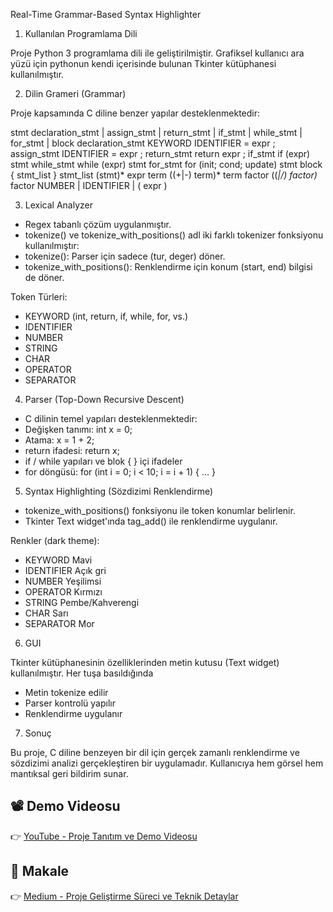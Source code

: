 
Real-Time Grammar-Based Syntax Highlighter 

1. Kullanılan Programlama Dili

Proje Python 3 programlama dili ile geliştirilmiştir. Grafiksel kullanıcı ara yüzü için pythonun kendi içerisinde bulunan Tkinter kütüphanesi kullanılmıştır.

2. Dilin Grameri (Grammar)

Proje kapsamında  C diline benzer yapılar desteklenmektedir:

stmt declaration_stmt | assign_stmt | return_stmt | if_stmt | while_stmt | for_stmt | block
declaration_stmt KEYWORD IDENTIFIER = expr ;
assign_stmt IDENTIFIER = expr ;
return_stmt return expr ;
if_stmt if (expr) stmt
while_stmt while (expr) stmt
for_stmt for (init; cond; update) stmt
block { stmt_list }
stmt_list (stmt)*
expr term ((+|-) term)*
term factor ((*|/) factor)*
factor NUMBER | IDENTIFIER | ( expr )

3. Lexical Analyzer

- Regex tabanlı çözüm uygulanmıştır.
- tokenize() ve tokenize_with_positions() adl iki farklı tokenizer fonksiyonu kullanılmıştır:
- tokenize(): Parser için sadece (tur, deger) döner.
- tokenize_with_positions(): Renklendirme için konum (start, end) bilgisi de döner.

Token Türleri:

- KEYWORD (int, return, if, while, for, vs.)
- IDENTIFIER
- NUMBER
- STRING
- CHAR
- OPERATOR
- SEPARATOR

4. Parser (Top-Down Recursive Descent)

- C dilinin temel yapıları desteklenmektedir:
- Değişken tanımı: int x = 0;
- Atama: x = 1 + 2;
- return ifadesi: return x;
- if / while yapıları ve blok { } içi ifadeler
- for döngüsü: for (int i = 0; i < 10; i = i + 1) { ... }

5. Syntax Highlighting (Sözdizimi Renklendirme)

- tokenize_with_positions() fonksiyonu ile token konumlar belirlenir.
- Tkinter Text widget'ında tag_add() ile renklendirme uygulanır.

Renkler (dark theme):
-	KEYWORD Mavi
-	IDENTIFIER Açık gri
-	NUMBER Yeşilimsi
-	OPERATOR Kırmızı
-	STRING Pembe/Kahverengi
-	CHAR Sarı
- SEPARATOR Mor

6. GUI

Tkinter kütüphanesinin özelliklerinden metin kutusu (Text widget) kullanılmıştır. Her tuşa basıldığında
- Metin tokenize edilir
- Parser kontrolü yapılır
- Renklendirme uygulanır

7. Sonuç

Bu proje, C diline benzeyen bir dil için gerçek zamanlı renklendirme ve  sözdizimi analizi gerçekleştiren bir uygulamadır. Kullanıcıya hem görsel hem mantıksal geri bildirim sunar.
## 📽️ Demo Videosu

👉 [YouTube - Proje Tanıtım ve Demo Videosu](https://www.youtube.com/watch?v=BGcB9kYx7Us)

## 📄 Makale

👉 [Medium - Proje Geliştirme Süreci ve Teknik Detaylar](https://medium.com/@sguldemirel/python-ile-c-diline-%C3%B6zg%C3%BC-ger%C3%A7ek-zamanl%C4%B1-syntax-highlighter-ve-parser-geli%C5%9Ftirmek-d057402ea416)

